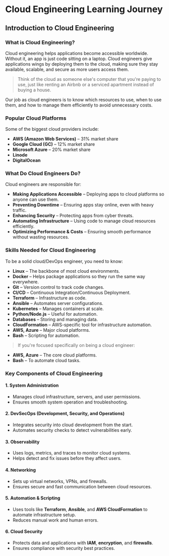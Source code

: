 
# Cloud Engineering Learning Journey

## Introduction to Cloud Engineering

### What is Cloud Engineering?

Cloud engineering helps applications become accessible worldwide. Without it, an app is just code sitting on a laptop. Cloud engineers give applications wings by deploying them to the cloud, making sure they stay available, scalable, and secure as more users access them.

> Think of the cloud as someone else's computer that you're paying to use, just like renting an Airbnb or a serviced apartment instead of buying a house.

Our job as cloud engineers is to know which resources to use, when to use them, and how to manage them efficiently to avoid unnecessary costs.

### Popular Cloud Platforms

Some of the biggest cloud providers include:
- **AWS (Amazon Web Services)** – 31% market share
- **Google Cloud (GC)** – 12% market share
- **Microsoft Azure** – 20% market share
- **Linode**
- **DigitalOcean**

### What Do Cloud Engineers Do?

Cloud engineers are responsible for:
- **Making Applications Accessible** – Deploying apps to cloud platforms so anyone can use them.
- **Preventing Downtime** – Ensuring apps stay online, even with heavy traffic.
- **Enhancing Security** – Protecting apps from cyber threats.
- **Automating Infrastructure** – Using code to manage cloud resources efficiently.
- **Optimizing Performance & Costs** – Ensuring smooth performance without wasting resources.

### Skills Needed for Cloud Engineering

To be a solid cloud/DevOps engineer, you need to know:
- **Linux** – The backbone of most cloud environments.
- **Docker** – Helps package applications so they run the same way everywhere.
- **Git** – Version control to track code changes.
- **CI/CD** – Continuous Integration/Continuous Deployment.
- **Terraform** – Infrastructure as code.
- **Ansible** – Automates server configurations.
- **Kubernetes** – Manages containers at scale.
- **Python/Node.js** – Useful for automation.
- **Databases** – Storing and managing data.
- **CloudFormation** – AWS-specific tool for infrastructure automation.
- **AWS, Azure** – Major cloud platforms.
- **Bash** – Scripting for automation.

> If you're focused specifically on being a cloud engineer:
- **AWS, Azure** – The core cloud platforms.
- **Bash** – To automate cloud tasks.

### Key Components of Cloud Engineering

#### 1. System Administration
- Manages cloud infrastructure, servers, and user permissions.
- Ensures smooth system operation and troubleshooting.

#### 2. DevSecOps (Development, Security, and Operations)
- Integrates security into cloud development from the start.
- Automates security checks to detect vulnerabilities early.

#### 3. Observability
- Uses logs, metrics, and traces to monitor cloud systems.
- Helps detect and fix issues before they affect users.

#### 4. Networking
- Sets up virtual networks, VPNs, and firewalls.
- Ensures secure and fast communication between cloud resources.

#### 5. Automation & Scripting
- Uses tools like **Terraform**, **Ansible**, and **AWS CloudFormation** to automate infrastructure setup.
- Reduces manual work and human errors.

#### 6. Cloud Security
- Protects data and applications with **IAM**, **encryption**, and **firewalls**.
- Ensures compliance with security best practices.
